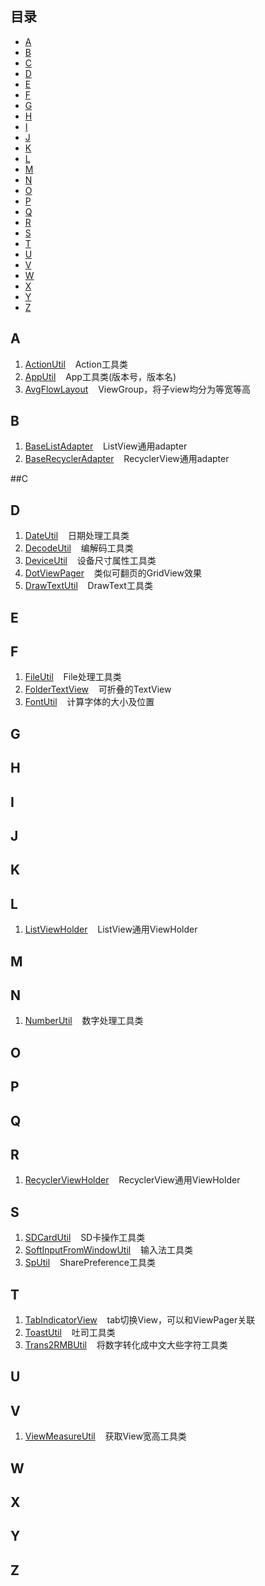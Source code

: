 ## 目录

* [A](#a)
* [B](#b)
* [C](#c)
* [D](#d)
* [E](#e)
* [F](#f)
* [G](#g)
* [H](#h)
* [I](#i)
* [J](#j)
* [K](#k)
* [L](#l)
* [M](#m)
* [N](#n)
* [O](#o)
* [P](#p)
* [Q](#q)
* [R](#r)
* [S](#s)
* [T](#t)
* [U](#u)
* [V](#v)
* [W](#w)
* [X](#x)
* [Y](#y)
* [Z](#z)

## A
1. [ActionUtil](./app/src/main/java/gw/com/code/util/ActionUtil.java) &nbsp;&nbsp;&nbsp;Action工具类
2. [AppUtil](./app/src/main/java/gw/com/code/util/AppUtil.java) &nbsp;&nbsp;&nbsp;App工具类(版本号，版本名)
3. [AvgFlowLayout](./app/src/main/java/gw/com/code/view/AvgFlowLayout.java) &nbsp;&nbsp;&nbsp;ViewGroup，将子view均分为等宽等高

## B
1. [BaseListAdapter](./app/src/main/java/gw/com/code/base/adapter/BaseListAdapter.java) &nbsp;&nbsp;&nbsp;ListView通用adapter
2. [BaseRecyclerAdapter](./app/src/main/java/gw/com/code/base/adapter/BaseRecyclerViewAdapter.java) &nbsp;&nbsp;&nbsp;RecyclerView通用adapter

##C

## D
1. [DateUtil](./app/src/main/java/gw/com/code/util/DateUtil.java) &nbsp;&nbsp;&nbsp;日期处理工具类
2. [DecodeUtil](./app/src/main/java/gw/com/code/util/DecodeUtil.java) &nbsp;&nbsp;&nbsp;编解码工具类
3. [DeviceUtil](./app/src/main/java/gw/com/code/util/DeviceUtil.java) &nbsp;&nbsp;&nbsp;设备尺寸属性工具类
4. [DotViewPager](./app/src/main/java/gw/com/code/view/DotViewPager.java) &nbsp;&nbsp;&nbsp;类似可翻页的GridView效果
5. [DrawTextUtil](./app/src/main/java/gw/com/code/util/DrawTextUtil.java) &nbsp;&nbsp;&nbsp;DrawText工具类

## E

## F
1. [FileUtil](./app/src/main/java/gw/com/code/util/FileUtil.java) &nbsp;&nbsp;&nbsp;File处理工具类
2. [FolderTextView](./app/src/main/java/gw/com/code/view/FolderTextView.java) &nbsp;&nbsp;&nbsp;可折叠的TextView
3. [FontUtil](./app/src/main/java/gw/com/code/util/FontUtil.java) &nbsp;&nbsp;&nbsp;计算字体的大小及位置

## G

## H

## I

## J

## K

## L
1. [ListViewHolder](./app/src/main/java/gw/com/code/base/viewholder/ListViewHolder.java) &nbsp;&nbsp;&nbsp;ListView通用ViewHolder

## M

## N
1. [NumberUtil](./app/src/main/java/gw/com/code/util/NumberUtil.java) &nbsp;&nbsp;&nbsp;数字处理工具类

## O

## P

## Q

## R
1. [RecyclerViewHolder](./app/src/main/java/gw/com/code/base/viewholder/RecyclerViewHolder.java) &nbsp;&nbsp;&nbsp;RecyclerView通用ViewHolder

## S
1. [SDCardUtil](./app/src/main/java/gw/com/code/util/SDCardUtil.java) &nbsp;&nbsp;&nbsp;SD卡操作工具类
2. [SoftInputFromWindowUtil](./app/src/main/java/gw/com/code/util/SoftInputFromWindowUtil.java) &nbsp;&nbsp;&nbsp;输入法工具类
3. [SpUtil](./app/src/main/java/gw/com/code/util/SpUtil.java) &nbsp;&nbsp;&nbsp;SharePreference工具类

## T
1. [TabIndicatorView](./app/src/main/java/gw/com/code/view/TabIndicatorView.java) &nbsp;&nbsp;&nbsp;tab切换View，可以和ViewPager关联
2. [ToastUtil](./app/src/main/java/gw/com/code/util/ToastUtil.java) &nbsp;&nbsp;&nbsp;吐司工具类
3. [Trans2RMBUtil](./app/src/main/java/gw/com/code/util/Trans2RMBUtil.java) &nbsp;&nbsp;&nbsp;将数字转化成中文大些字符工具类

## U

## V
1. [ViewMeasureUtil](./app/src/main/java/gw/com/code/util/ViewMeasureUtil.java) &nbsp;&nbsp;&nbsp;获取View宽高工具类

## W

## X

## Y

## Z